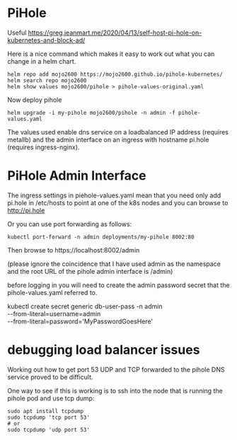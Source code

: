 # PiHole

Useful https://greg.jeanmart.me/2020/04/13/self-host-pi-hole-on-kubernetes-and-block-ad/

Here is a nice command which makes it easy to work out what you can change in 
a helm chart.

```
helm repo add mojo2600 https://mojo2600.github.io/pihole-kubernetes/
helm search repo mojo2600
helm show values mojo2600/pihole > pihole-values-original.yaml
```

Now deploy pihole
```
helm upgrade -i my-pihole mojo2600/pihole -n admin -f pihole-values.yaml
```

The values used enable dns service on a loadbalanced IP address (requires
metallb) and the admin interface on an ingress with hostname pi.hole
(requires ingress-nginx).


# PiHole Admin Interface

The ingress settings in piehole-values.yaml mean that you need only 
add pi.hole in /etc/hosts to point at one of the k8s nodes and you can browse
to http://pi.hole

Or you can use port forwarding as follows:
```
kubectl port-forward -n admin deployments/my-pihole 8002:80

```

Then browse to https://localhost:8002/admin

(please ignore the coincidence that I have used admin as the namespace and 
the root URL of the pihole admin interface is /admin)

before logging in you will need to create the admin password secret that
the pihole-values.yaml referred to.

kubectl create secret generic db-user-pass -n admin \
  --from-literal=username=admin \
  --from-literal=password='MyPasswordGoesHere'

# debugging load balancer issues

Working out how to get port 53 UDP and TCP forwarded to the pihole DNS service
proved to be difficult.

One way to see if this is working is to ssh into the node that is running
the pihole pod and use tcp dump:
```
sudo apt install tcpdump
sudo tcpdump 'tcp port 53'
# or 
sudo tcpdump 'udp port 53'
```